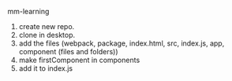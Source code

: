 mm-learning
1. create new repo. 
2. clone in desktop. 
3. add the files (webpack, package, index.html, src, index.js, app, component (files and folders))
4. make firstComponent in components
5. add it to index.js